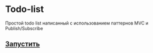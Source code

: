 # Todo-list
Простой todo list написанный с использованием паттернов MVC и Publish/Subscribe
## [Запустить](https://avlnche64.github.io/todo-list/)
